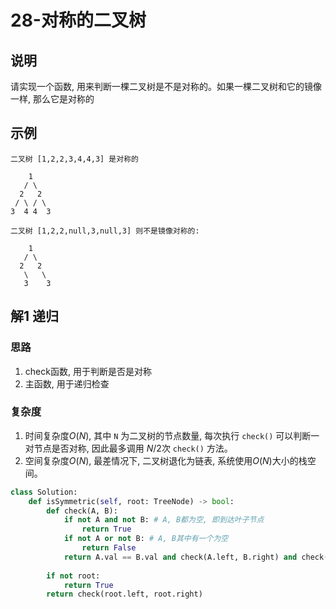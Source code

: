 # 28-对称的二叉树

## 说明
请实现一个函数, 用来判断一棵二叉树是不是对称的。如果一棵二叉树和它的镜像一样, 那么它是对称的

## 示例
```
二叉树 [1,2,2,3,4,4,3] 是对称的

    1
   / \
  2   2
 / \ / \
3  4 4  3

二叉树 [1,2,2,null,3,null,3] 则不是镜像对称的:

    1
   / \
  2   2
   \   \
   3    3
```

## 解1 递归

### 思路
1. check函数, 用于判断是否是对称
2. 主函数, 用于递归检查

### 复杂度
1. 时间复杂度$O(N)$, 其中 `N` 为二叉树的节点数量, 每次执行 `check()` 可以判断一对节点是否对称, 因此最多调用 $N/2$次 `check()` 方法。
2. 空间复杂度$O(N)$, 最差情况下, 二叉树退化为链表, 系统使用$O(N)$大小的栈空间。

```python
class Solution:
    def isSymmetric(self, root: TreeNode) -> bool:
        def check(A, B):
            if not A and not B: # A, B都为空, 即到达叶子节点
                return True
            if not A or not B: # A, B其中有一个为空
                return False
            return A.val == B.val and check(A.left, B.right) and check(A.right, B.left)
        
        if not root:
            return True
        return check(root.left, root.right)
```